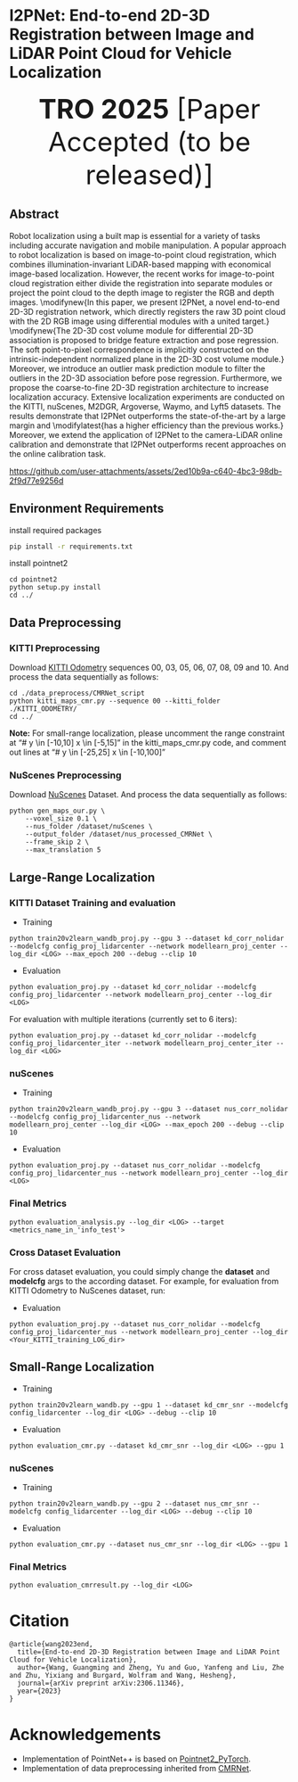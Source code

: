 # I2PNet: End-to-end 2D-3D Registration between Image and LiDAR Point Cloud for Vehicle Localization


<font size=10> <p align="center"> **TRO 2025** [Paper Accepted (to be released)]</p></font>

## Abstract
Robot localization using a built map is essential for a variety of tasks including accurate navigation and mobile manipulation. A popular approach to robot localization is based on image-to-point cloud registration, which combines illumination-invariant LiDAR-based mapping with economical image-based localization. However, the recent works for image-to-point cloud registration either divide the registration into separate modules or project the point cloud to the depth image to register the RGB and depth images. \modifynew{In this paper, we present I2PNet, a novel end-to-end 2D-3D registration network, which directly registers the raw 3D point cloud with the 2D RGB image using differential modules with a united target.} \modifynew{The 2D-3D cost volume module for differential 2D-3D association is proposed to bridge feature extraction and pose regression. The soft point-to-pixel correspondence is implicitly constructed on the intrinsic-independent normalized plane in the 2D-3D cost volume module.} Moreover, we introduce an outlier mask prediction module to filter the outliers in the 2D-3D association before pose regression. Furthermore, we propose the coarse-to-fine 2D-3D registration architecture to increase localization accuracy.  Extensive localization experiments are conducted on the KITTI, nuScenes, M2DGR, Argoverse, Waymo, and Lyft5 datasets. The results demonstrate that I2PNet outperforms the state-of-the-art by a large margin and \modifylatest{has a higher efficiency than the previous works.} Moreover, we extend the application of I2PNet to the camera-LiDAR online calibration and demonstrate that I2PNet outperforms recent approaches on the online calibration task.

https://github.com/user-attachments/assets/2ed10b9a-c640-4bc3-98db-2f9d77e9256d


## Environment Requirements
install required packages
```bash
pip install -r requirements.txt
```
install pointnet2
```shell
cd pointnet2
python setup.py install
cd ../
```
## Data Preprocessing
### KITTI Preprocessing
Download [KITTI Odometry](https://www.cvlibs.net/datasets/kitti/eval_odometry.php) sequences 00, 03, 05, 06, 07, 08, 09 and 10. And process the data sequentially as follows: 
```shell
cd ./data_preprocess/CMRNet_script
python kitti_maps_cmr.py --sequence 00 --kitti_folder ./KITTI_ODOMETRY/
cd ../
```
**Note:** For small-range localization, please uncomment the range constraint at “# y \in [-10,10] x \in [-5,15]” in the kitti_maps_cmr.py code, and comment out lines at “# y \in [-25,25] x \in [-10,100]” 
### NuScenes Preprocessing
Download [NuScenes](https://www.nuscenes.org/nuscenes) Dataset. And process the data sequentially as follows: 
```shell
python gen_maps_our.py \
    --voxel_size 0.1 \
    --nus_folder /dataset/nuScenes \
    --output_folder /dataset/nus_processed_CMRNet \
    --frame_skip 2 \
    --max_translation 5
```

## Large-Range Localization
### KITTI Dataset Training and evaluation
- Training
```shell
python train20v2learn_wandb_proj.py --gpu 3 --dataset kd_corr_nolidar --modelcfg config_proj_lidarcenter --network modellearn_proj_center --log_dir <LOG> --max_epoch 200 --debug --clip 10
```
- Evaluation
```shell
python evaluation_proj.py --dataset kd_corr_nolidar --modelcfg config_proj_lidarcenter --network modellearn_proj_center --log_dir <LOG>
```
For evaluation with multiple iterations (currently set to 6 iters):
```shell
python evaluation_proj.py --dataset kd_corr_nolidar --modelcfg config_proj_lidarcenter_iter --network modellearn_proj_center_iter --log_dir <LOG>
```

### nuScenes
- Training
```shell
python train20v2learn_wandb_proj.py --gpu 3 --dataset nus_corr_nolidar --modelcfg config_proj_lidarcenter_nus --network modellearn_proj_center --log_dir <LOG> --max_epoch 200 --debug --clip 10
```
- Evaluation
```shell
python evaluation_proj.py --dataset nus_corr_nolidar --modelcfg config_proj_lidarcenter_nus --network modellearn_proj_center --log_dir <LOG>
```

### Final Metrics
```shell
python evaluation_analysis.py --log_dir <LOG> --target <metrics_name_in_'info_test'>
```
### Cross Dataset Evaluation
For cross dataset evaluation, you could simply change the **dataset** and **modelcfg** args to the according dataset. For example, for evaluation from KITTI Odometry to NuScenes dataset, run:
- Evaluation
```shell
python evaluation_proj.py --dataset nus_corr_nolidar --modelcfg config_proj_lidarcenter_nus --network modellearn_proj_center --log_dir <Your_KITTI_training_LOG_dir>
```


## Small-Range Localization
- Training
```shell
python train20v2learn_wandb.py --gpu 1 --dataset kd_cmr_snr --modelcfg config_lidarcenter --log_dir <LOG> --debug --clip 10
```
- Evaluation
```shell
python evaluation_cmr.py --dataset kd_cmr_snr --log_dir <LOG> --gpu 1
```

### nuScenes
- Training
```shell
python train20v2learn_wandb.py --gpu 2 --dataset nus_cmr_snr --modelcfg config_lidarcenter --log_dir <LOG> --debug --clip 10
```
- Evaluation
```shell
python evaluation_cmr.py --dataset nus_cmr_snr --log_dir <LOG> --gpu 1
```

### Final Metrics
```shell
python evaluation_cmrresult.py --log_dir <LOG>
```

# Citation

```
@article{wang2023end,
  title={End-to-end 2D-3D Registration between Image and LiDAR Point Cloud for Vehicle Localization},
  author={Wang, Guangming and Zheng, Yu and Guo, Yanfeng and Liu, Zhe and Zhu, Yixiang and Burgard, Wolfram and Wang, Hesheng},
  journal={arXiv preprint arXiv:2306.11346},
  year={2023}
}
```


# Acknowledgements
* Implementation of PointNet++ is based on [Pointnet2_PyTorch](https://github.com/erikwijmans/Pointnet2_PyTorch).
* Implementation of data preprocessing inherited from [CMRNet](https://github.com/cattaneod/CMRNet).